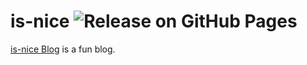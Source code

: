 # is-nice ![Release on GitHub Pages](https://github.com/markusgoller/is-nice/actions/workflows/release.yml/badge.svg)
[is-nice Blog](https://is-nice.at) is a fun blog.
